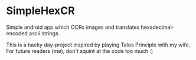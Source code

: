 # SimpleHexCR
Simple android app which OCRs images and translates hexadecimal-encoded ascii strings.

This is a hacky day-project inspired by playing Talos Principle with my wife. For future readers (me), don't squint at the code too much :)
